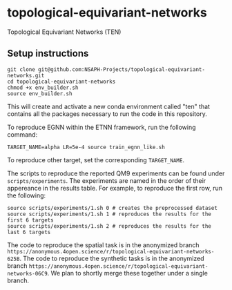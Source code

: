 # topological-equivariant-networks
Topological Equivariant Networks (TEN)

## Setup instructions
```
git clone git@github.com:NSAPH-Projects/topological-equivariant-networks.git
cd topological-equivariant-networks
chmod +x env_builder.sh
source env_builder.sh
```
This will create and activate a new conda environment called "ten" that contains all the packages necessary to run the code in this repository.

To reproduce EGNN within the ETNN framework, run the following command:

```
TARGET_NAME=alpha LR=5e-4 source train_egnn_like.sh
```

To reproduce other target, set the corresponding `TARGET_NAME`.

The scripts to reproduce the reported QM9 experiments can be found under `scripts/experiments`. The experiments are named in the order of their appereance in the results table. For example, to reproduce the first row, run the following:

```
source scripts/experiments/1.sh 0 # creates the preprocessed dataset
source scripts/experiments/1.sh 1 # reproduces the results for the first 6 targets
source scripts/experiments/1.sh 2 # reproduces the results for the last 6 targets
```

The code to reproduce the spatial task is in the anonymized branch `https://anonymous.4open.science/r/topological-equivariant-networks-625B`. The code to reproduce the synthetic tasks is in the anonymized branch `https://anonymous.4open.science/r/topological-equivariant-networks-06C9`. We plan to shortly merge these together under a single branch.
